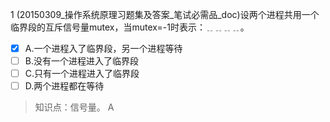1
(20150309_操作系统原理习题集及答案_笔试必需品_doc)设两个进程共用一个临界段的互斥信号量mutex，当mutex=-1时表示：﹎﹎﹎﹎。
- [x] A.一个进程入了临界段，另一个进程等待 
- [ ] B.没有一个进程进入了临界段 
- [ ] C.只有一个进程进入了临界段 
- [ ] D.两个进程都在等待

> 知识点：信号量。
> A
